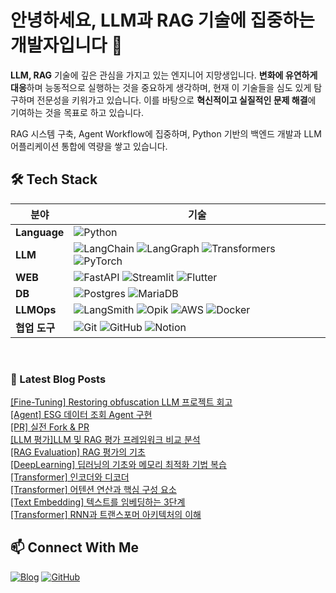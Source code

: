 # 안녕하세요, LLM과 RAG 기술에 집중하는 개발자입니다 👋

**LLM, RAG** 기술에 깊은 관심을 가지고 있는 엔지니어 지망생입니다. **변화에 유연하게 대응**하며 능동적으로 실행하는 것을 중요하게 생각하며, 현재 이 기술들을 심도 있게 탐구하며 전문성을 키워가고 있습니다. 이를 바탕으로 **혁신적이고 실질적인 문제 해결**에 기여하는 것을 목표로 하고 있습니다.

RAG 시스템 구축, Agent Workflow에 집중하며, Python 기반의 백엔드 개발과 LLM 어플리케이션 통합에 역량을 쌓고 있습니다.

## 🛠️ Tech Stack

| 분야 | 기술 |
|------|------|
| **Language** | ![Python](https://img.shields.io/badge/python-3670A0?style=for-the-badge&logo=python&logoColor=ffdd54) |
| **LLM** | ![LangChain](https://img.shields.io/badge/LangChain-%23000000.svg?style=for-the-badge) ![LangGraph](https://img.shields.io/badge/LangGraph-%23000000.svg?style=for-the-badge) ![Transformers](https://img.shields.io/badge/Transformers-%23FF6F00.svg?style=for-the-badge) ![PyTorch](https://img.shields.io/badge/PyTorch-%23EE4C2C.svg?style=for-the-badge&logo=PyTorch&logoColor=white) |
| **WEB** | ![FastAPI](https://img.shields.io/badge/FastAPI-005571?style=for-the-badge&logo=fastapi) ![Streamlit](https://img.shields.io/badge/streamlit-%23FF4B4B.svg?style=for-the-badge&logo=streamlit&logoColor=white) ![Flutter](https://img.shields.io/badge/Flutter-%2302569B.svg?style=for-the-badge&logo=Flutter&logoColor=white) |
| **DB** | ![Postgres](https://img.shields.io/badge/postgres-%23316192.svg?style=for-the-badge&logo=postgresql&logoColor=white) ![MariaDB](https://img.shields.io/badge/MariaDB-003545?style=for-the-badge&logo=mariadb&logoColor=white) |
| **LLMOps** | ![LangSmith](https://img.shields.io/badge/LangSmith-%23000000.svg?style=for-the-badge) ![Opik](https://img.shields.io/badge/Opik-%234285F4.svg?style=for-the-badge) ![AWS](https://img.shields.io/badge/AWS-%23FF9900.svg?style=for-the-badge&logo=amazon-aws&logoColor=white) ![Docker](https://img.shields.io/badge/docker-%230db7ed.svg?style=for-the-badge&logo=docker&logoColor=white) |
| **협업 도구** | ![Git](https://img.shields.io/badge/git-%23F05033.svg?style=for-the-badge&logo=git&logoColor=white) ![GitHub](https://img.shields.io/badge/github-%23121011.svg?style=for-the-badge&logo=github&logoColor=white) ![Notion](https://img.shields.io/badge/Notion-%23000000.svg?style=for-the-badge&logo=notion&logoColor=white) |

<br>

### 📕 Latest Blog Posts   
<a href ="https://striver.tistory.com/entry/Fine-Tuning-Restoring-obfuscation-LLM-%ED%94%84%EB%A1%9C%EC%A0%9D%ED%8A%B8-%ED%9A%8C%EA%B3%A0"> [Fine-Tuning] Restoring obfuscation LLM 프로젝트 회고 </a> <br>
<a href ="https://striver.tistory.com/entry/Agent-Fuction-calling%EC%9D%84-%ED%99%9C%EC%9A%A9%ED%95%9C-Agent"> [Agent] ESG 데이터 조회 Agent 구현 </a> <br>
<a href ="https://striver.tistory.com/entry/XFile"> [PR] 실전 Fork &amp; PR </a> <br>
<a href ="https://striver.tistory.com/entry/EvaluationLLM-%EB%B0%8F-RAG-%ED%8F%89%EA%B0%80-%ED%94%84%EB%A0%88%EC%9E%84%EC%9B%8C%ED%81%AC-%EB%B9%84%EA%B5%90-%EB%B6%84%EC%84%9D"> [LLM 평가]LLM 및 RAG 평가 프레임워크 비교 분석 </a> <br>
<a href ="https://striver.tistory.com/entry/RAG-Evaluation-RAG-%ED%8F%89%EA%B0%80%EC%9D%98-%EA%B8%B0%EC%B4%88"> [RAG Evaluation] RAG 평가의 기초 </a> <br>
<a href ="https://striver.tistory.com/entry/%EB%B3%B5%EC%8A%B5-%EB%94%A5%EB%9F%AC%EB%8B%9D%EC%9D%98-%ED%95%B5%EC%8B%AC-%EC%9B%90%EB%A6%AC%EC%99%80-%EB%A9%94%EB%AA%A8%EB%A6%AC-%EC%B5%9C%EC%A0%81%ED%99%94-%EA%B8%B0%EB%B2%95"> [DeepLearning] 딥러닝의 기초와 메모리 최적화 기법 복습 </a> <br>
<a href ="https://striver.tistory.com/entry/Transformer-%EC%9D%B8%EC%BD%94%EB%8D%94%EC%99%80-%EB%94%94%EC%BD%94%EB%8D%94"> [Transformer] 인코더와 디코더 </a> <br>
<a href ="https://striver.tistory.com/entry/Transformer-%EC%96%B4%ED%85%90%EC%85%98-%EC%97%B0%EC%82%B0%EA%B3%BC-%ED%95%B5%EC%8B%AC-%EA%B5%AC%EC%84%B1-%EC%9A%94%EC%86%8C"> [Transformer] 어텐션 연산과 핵심 구성 요소 </a> <br>
<a href ="https://striver.tistory.com/entry/Input-Embedding-%ED%85%8D%EC%8A%A4%ED%8A%B8%EB%A5%BC-%EC%9E%84%EB%B2%A0%EB%94%A9%ED%95%98%EB%8A%94-3%EB%8B%A8%EA%B3%84"> [Text Embedding] 텍스트를 임베딩하는 3단계 </a> <br>
<a href ="https://striver.tistory.com/entry/Transformer-RNN%EA%B3%BC-%ED%8A%B8%EB%9E%9C%EC%8A%A4%ED%8F%AC%EB%A8%B8-%EC%95%84%ED%82%A4%ED%85%8D%EC%B2%98%EC%9D%98-%EC%9D%B4%ED%95%B4"> [Transformer] RNN과 트랜스포머 아키텍처의 이해 </a> <br>

## 📫 Connect With Me

[![Blog](https://img.shields.io/badge/Blog-striver.tistory.com-FF5722?style=flat-square&logo=blogger&logoColor=white)](https://striver.tistory.com)
[![GitHub](https://img.shields.io/badge/GitHub-ehdtjr-181717?style=flat-square&logo=github&logoColor=white)](https://github.com/ehdtjr)
